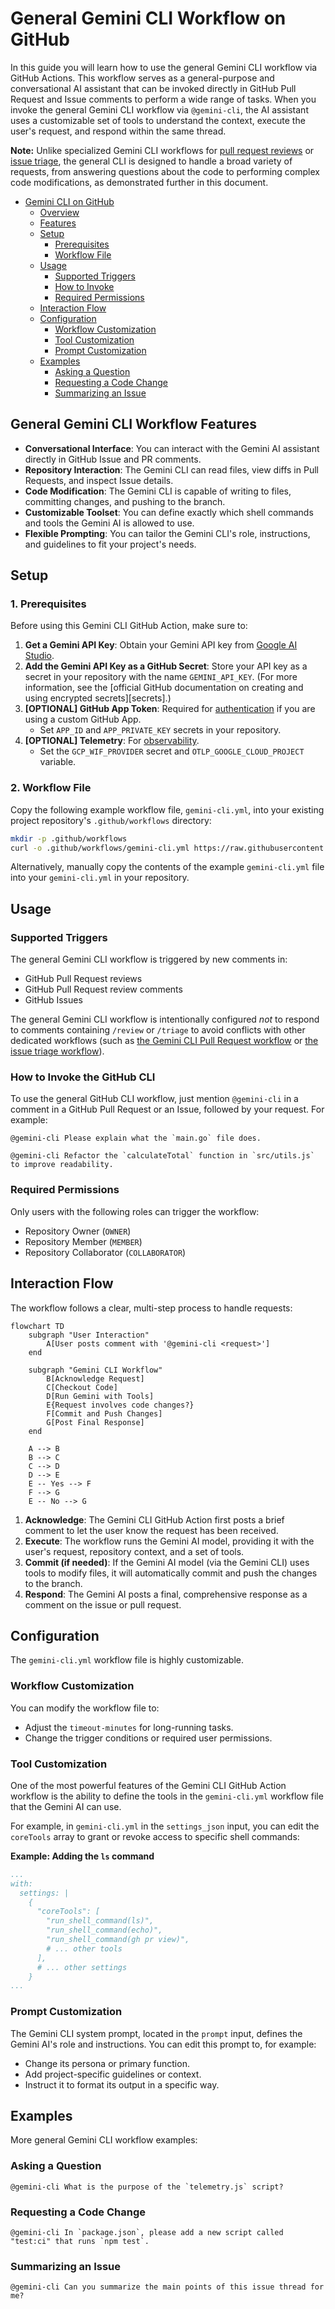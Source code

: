 # General Gemini CLI Workflow on GitHub

In this guide you will learn how to use the general Gemini CLI workflow via GitHub Actions. This workflow serves as a general-purpose and conversational AI assistant that can be invoked directly in GitHub Pull Request and Issue comments to perform a wide range of tasks. When you invoke the general Gemini CLI workflow via `@gemini-cli`, the AI assistant uses a customizable set of tools to understand the context, execute the user's request, and respond within the same thread.

**Note:** Unlike specialized Gemini CLI workflows for [pull request reviews](../pr-review) or [issue triage](../issue-triage), the general CLI is designed to handle a broad variety of requests, from answering questions about the code to performing complex code modifications, as demonstrated further in this document.

- [Gemini CLI on GitHub](#gemini-cli-on-github)
  - [Overview](#overview)
  - [Features](#features)
  - [Setup](#setup)
    - [Prerequisites](#prerequisites)
    - [Workflow File](#workflow-file)
  - [Usage](#usage)
    - [Supported Triggers](#supported-triggers)
    - [How to Invoke](#how-to-invoke)
    - [Required Permissions](#required-permissions)
  - [Interaction Flow](#interaction-flow)
  - [Configuration](#configuration)
    - [Workflow Customization](#workflow-customization)
    - [Tool Customization](#tool-customization)
    - [Prompt Customization](#prompt-customization)
  - [Examples](#examples)
    - [Asking a Question](#asking-a-question)
    - [Requesting a Code Change](#requesting-a-code-change)
    - [Summarizing an Issue](#summarizing-an-issue)

## General Gemini CLI Workflow Features

- **Conversational Interface**: You can interact with the Gemini AI assistant directly in GitHub Issue and PR comments.
- **Repository Interaction**: The Gemini CLI can read files, view diffs in Pull Requests, and inspect Issue details.
- **Code Modification**: The Gemini CLI is capable of writing to files, committing changes, and pushing to the branch.
- **Customizable Toolset**: You can define exactly which shell commands and tools the Gemini AI is allowed to use.
- **Flexible Prompting**: You can tailor the Gemini CLI's role, instructions, and guidelines to fit your project's needs.

## Setup

### 1. Prerequisites

Before using this Gemini CLI GitHub Action, make sure to:

1.  **Get a Gemini API Key**: Obtain your Gemini API key from [Google AI Studio].
2.  **Add the Gemini API Key as a GitHub Secret**: Store your API key as a secret in your
    repository with the name `GEMINI_API_KEY`. (For more information, see the
    [official GitHub documentation on creating and using encrypted secrets][secrets].)
3.  **[OPTIONAL] GitHub App Token**: Required for [authentication](../../docs/github-app.md) if you are using a custom GitHub App.
    -   Set `APP_ID` and `APP_PRIVATE_KEY` secrets in your repository.
4.  **[OPTIONAL] Telemetry**: For [observability](../../docs/observability.md).
    -   Set the `GCP_WIF_PROVIDER` secret and `OTLP_GOOGLE_CLOUD_PROJECT` variable.

### 2. Workflow File

Copy the following example workflow file, `gemini-cli.yml`, into your existing project repository's `.github/workflows` directory:

```bash
mkdir -p .github/workflows
curl -o .github/workflows/gemini-cli.yml https://raw.githubusercontent.com/google-github-actions/run-gemini-cli/main/workflows/gemini-cli/gemini-cli.yml
```

Alternatively, manually copy the contents of the example `gemini-cli.yml` file into your `gemini-cli.yml` in your repository.

## Usage

### Supported Triggers

The general Gemini CLI workflow is triggered by new comments in:

- GitHub Pull Request reviews
- GitHub Pull Request review comments
- GitHub Issues

The general Gemini CLI workflow is intentionally configured *not* to respond to comments containing `/review` or `/triage` to avoid conflicts with other dedicated workflows (such as [the Gemini CLI Pull Request workflow](../pr-review) or [the issue triage workflow](../issue-triage)).

### How to Invoke the GitHub CLI

To use the general GitHub CLI workflow, just mention `@gemini-cli` in a comment in a GitHub Pull Request or an Issue, followed by your request. For example:

```
@gemini-cli Please explain what the `main.go` file does.
```

```
@gemini-cli Refactor the `calculateTotal` function in `src/utils.js` to improve readability.
```

### Required Permissions

Only users with the following roles can trigger the workflow:

- Repository Owner (`OWNER`)
- Repository Member (`MEMBER`)
- Repository Collaborator (`COLLABORATOR`)

## Interaction Flow

The workflow follows a clear, multi-step process to handle requests:

```mermaid
flowchart TD
    subgraph "User Interaction"
        A[User posts comment with '@gemini-cli <request>']
    end

    subgraph "Gemini CLI Workflow"
        B[Acknowledge Request]
        C[Checkout Code]
        D[Run Gemini with Tools]
        E{Request involves code changes?}
        F[Commit and Push Changes]
        G[Post Final Response]
    end

    A --> B
    B --> C
    C --> D
    D --> E
    E -- Yes --> F
    F --> G
    E -- No --> G
```

1.  **Acknowledge**: The Gemini CLI GitHub Action first posts a brief comment to let the user know the request has been received.
2.  **Execute**: The workflow runs the Gemini AI model, providing it with the user's request, repository context, and a set of tools.
3.  **Commit (if needed)**: If the Gemini AI model (via the Gemini CLI) uses tools to modify files, it will automatically commit and push the changes to the branch.
4.  **Respond**: The Gemini AI posts a final, comprehensive response as a comment on the issue or pull request.

## Configuration

The `gemini-cli.yml` workflow file is highly customizable.

### Workflow Customization

You can modify the workflow file to:

- Adjust the `timeout-minutes` for long-running tasks.
- Change the trigger conditions or required user permissions.

### Tool Customization

One of the most powerful features of the Gemini CLI GitHub Action workflow is the ability to define the tools in the `gemini-cli.yml` workflow file that the Gemini AI can use.

For example, in `gemini-cli.yml` in the `settings_json` input, you can edit the `coreTools` array to grant or revoke access to specific shell commands:

**Example: Adding the `ls` command**

```yaml
...
with:
  settings: |
    {
      "coreTools": [
        "run_shell_command(ls)",
        "run_shell_command(echo)",
        "run_shell_command(gh pr view)",
        # ... other tools
      ],
      # ... other settings
    }
...
```

### Prompt Customization

The Gemini CLI system prompt, located in the `prompt` input, defines the Gemini AI's role and instructions. You can edit this prompt to, for example:

- Change its persona or primary function.
- Add project-specific guidelines or context.
- Instruct it to format its output in a specific way.

## Examples

More general Gemini CLI workflow examples:

### Asking a Question

```
@gemini-cli What is the purpose of the `telemetry.js` script?
```

### Requesting a Code Change

```
@gemini-cli In `package.json`, please add a new script called "test:ci" that runs `npm test`.
```

### Summarizing an Issue

```
@gemini-cli Can you summarize the main points of this issue thread for me?
```

[Google AI Studio]: https://aistudio.google.com/apikey
